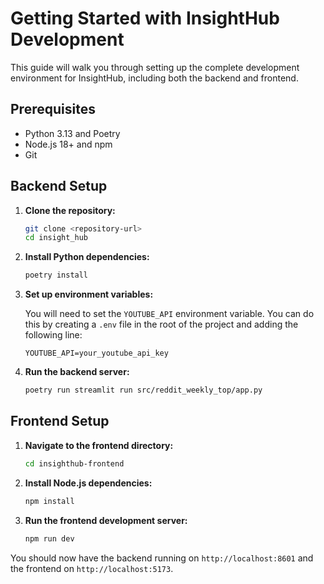 # Getting Started with InsightHub Development

This guide will walk you through setting up the complete development environment for InsightHub, including both the backend and frontend.

## Prerequisites

- Python 3.13 and Poetry
- Node.js 18+ and npm
- Git

## Backend Setup

1.  **Clone the repository:**
    ```bash
    git clone <repository-url>
    cd insight_hub
    ```

2.  **Install Python dependencies:**
    ```bash
    poetry install
    ```

3.  **Set up environment variables:**
    
    You will need to set the `YOUTUBE_API` environment variable. You can do this by creating a `.env` file in the root of the project and adding the following line:
    
    ```
    YOUTUBE_API=your_youtube_api_key
    ```

4.  **Run the backend server:**
    ```bash
    poetry run streamlit run src/reddit_weekly_top/app.py
    ```

## Frontend Setup

1.  **Navigate to the frontend directory:**
    ```bash
    cd insighthub-frontend
    ```

2.  **Install Node.js dependencies:**
    ```bash
    npm install
    ```

3.  **Run the frontend development server:**
    ```bash
    npm run dev
    ```

You should now have the backend running on `http://localhost:8601` and the frontend on `http://localhost:5173`.
